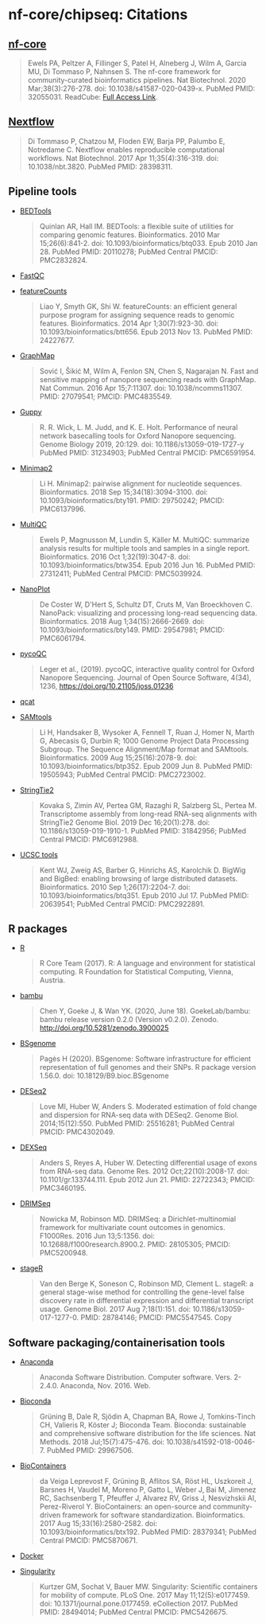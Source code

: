 # nf-core/chipseq: Citations

## [nf-core](https://www.ncbi.nlm.nih.gov/pubmed/32055031/)

> Ewels PA, Peltzer A, Fillinger S, Patel H, Alneberg J, Wilm A, Garcia MU, Di Tommaso P, Nahnsen S. The nf-core framework for community-curated bioinformatics pipelines. Nat Biotechnol. 2020 Mar;38(3):276-278. doi: 10.1038/s41587-020-0439-x. PubMed PMID: 32055031. ReadCube: [Full Access Link](https://rdcu.be/b1GjZ).

## [Nextflow](https://www.ncbi.nlm.nih.gov/pubmed/28398311/)

> Di Tommaso P, Chatzou M, Floden EW, Barja PP, Palumbo E, Notredame C. Nextflow enables reproducible computational workflows. Nat Biotechnol. 2017 Apr 11;35(4):316-319. doi: 10.1038/nbt.3820. PubMed PMID: 28398311.

## Pipeline tools

* [BEDTools](https://www.ncbi.nlm.nih.gov/pubmed/20110278/)
  > Quinlan AR, Hall IM. BEDTools: a flexible suite of utilities for comparing genomic features. Bioinformatics. 2010 Mar 15;26(6):841-2. doi: 10.1093/bioinformatics/btq033. Epub 2010 Jan 28. PubMed PMID: 20110278; PubMed Central PMCID: PMC2832824.

* [FastQC](https://www.bioinformatics.babraham.ac.uk/projects/fastqc/)

* [featureCounts](https://www.ncbi.nlm.nih.gov/pubmed/24227677/)
  > Liao Y, Smyth GK, Shi W. featureCounts: an efficient general purpose program for assigning sequence reads to genomic features. Bioinformatics. 2014 Apr 1;30(7):923-30. doi: 10.1093/bioinformatics/btt656. Epub 2013 Nov 13. PubMed PMID: 24227677.

* [GraphMap](https://pubmed.ncbi.nlm.nih.gov/27079541/)
  > Sović I, Šikić M, Wilm A, Fenlon SN, Chen S, Nagarajan N. Fast and sensitive mapping of nanopore sequencing reads with GraphMap. Nat Commun. 2016 Apr 15;7:11307. doi: 10.1038/ncomms11307. PMID: 27079541; PMCID: PMC4835549.
 
* [Guppy](https://hpc.nih.gov/apps/guppy.html)
  > R. R. Wick, L. M. Judd, and K. E. Holt. Performance of neural network basecalling tools for Oxford Nanopore sequencing. Genome Biology 2019, 20:129. doi: 10.1186/s13059-019-1727-y PubMed PMID: 31234903; PubMed Central PMCID: PMC6591954.

* [Minimap2](https://pubmed.ncbi.nlm.nih.gov/29750242/)
  > Li H. Minimap2: pairwise alignment for nucleotide sequences. Bioinformatics. 2018 Sep 15;34(18):3094-3100. doi: 10.1093/bioinformatics/bty191. PMID: 29750242; PMCID: PMC6137996.
* [MultiQC](https://www.ncbi.nlm.nih.gov/pubmed/27312411/)
  > Ewels P, Magnusson M, Lundin S, Käller M. MultiQC: summarize analysis results for multiple tools and samples in a single report. Bioinformatics. 2016 Oct 1;32(19):3047-8. doi: 10.1093/bioinformatics/btw354. Epub 2016 Jun 16. PubMed PMID: 27312411; PubMed Central PMCID: PMC5039924.

* [NanoPlot](https://academic.oup.com/bioinformatics/article/34/15/2666/4934939)
  > De Coster W, D'Hert S, Schultz DT, Cruts M, Van Broeckhoven C. NanoPack: visualizing and processing long-read sequencing data. Bioinformatics. 2018 Aug 1;34(15):2666-2669. doi: 10.1093/bioinformatics/bty149. PMID: 29547981; PMCID: PMC6061794.

* [pycoQC](https://doi.org/10.21105/joss.01236)
  > Leger et al., (2019). pycoQC, interactive quality control for Oxford Nanopore Sequencing. Journal of Open Source Software, 4(34), 1236, https://doi.org/10.21105/joss.01236

* [qcat](https://github.com/nanoporetech/qcat)

* [SAMtools](https://www.ncbi.nlm.nih.gov/pubmed/19505943/)
  > Li H, Handsaker B, Wysoker A, Fennell T, Ruan J, Homer N, Marth G, Abecasis G, Durbin R; 1000 Genome Project Data Processing Subgroup. The Sequence Alignment/Map format and SAMtools. Bioinformatics. 2009 Aug 15;25(16):2078-9. doi: 10.1093/bioinformatics/btp352. Epub 2009 Jun 8. PubMed PMID: 19505943; PubMed Central PMCID: PMC2723002.

* [StringTie2](https://www.ncbi.nlm.nih.gov/pubmed/31842956/)
  > Kovaka S, Zimin AV, Pertea GM, Razaghi R, Salzberg SL, Pertea M. Transcriptome assembly from long-read RNA-seq alignments with StringTie2 Genome Biol. 2019 Dec 16;20(1):278. doi: 10.1186/s13059-019-1910-1. PubMed PMID: 31842956; PubMed Central PMCID: PMC6912988.

* [UCSC tools](https://www.ncbi.nlm.nih.gov/pubmed/20639541/)
  > Kent WJ, Zweig AS, Barber G, Hinrichs AS, Karolchik D. BigWig and BigBed: enabling browsing of large distributed datasets. Bioinformatics. 2010 Sep 1;26(17):2204-7. doi: 10.1093/bioinformatics/btq351. Epub 2010 Jul 17. PubMed PMID: 20639541; PubMed Central PMCID: PMC2922891.

## R packages
* [R](https://www.R-project.org/)
  > R Core Team (2017). R: A language and environment for statistical computing. R Foundation for Statistical Computing, Vienna, Austria.

* [bambu](https://zenodo.org/record/3900025#.X5laq4gzbIU)
  > Chen Y, Goeke J, & Wan YK. (2020, June 18). GoekeLab/bambu: bambu release version 0.2.0 (Version v0.2.0). Zenodo. http://doi.org/10.5281/zenodo.3900025

* [BSgenome](https://bioconductor.org/packages/release/bioc/html/BSgenome.html)
  > Pagès H (2020). BSgenome: Software infrastructure for efficient representation of full genomes and their SNPs. R package version 1.56.0. doi: 10.18129/B9.bioc.BSgenome

* [DESeq2](https://www.ncbi.nlm.nih.gov/pubmed/25516281/)
  > Love MI, Huber W, Anders S. Moderated estimation of fold change and dispersion for RNA-seq data with DESeq2. Genome Biol. 2014;15(12):550. PubMed PMID: 25516281; PubMed Central PMCID: PMC4302049.

* [DEXSeq](https://pubmed.ncbi.nlm.nih.gov/22722343/)
  > Anders S, Reyes A, Huber W. Detecting differential usage of exons from RNA-seq data. Genome Res. 2012 Oct;22(10):2008-17. doi: 10.1101/gr.133744.111. Epub 2012 Jun 21. PMID: 22722343; PMCID: PMC3460195.

* [DRIMSeq](https://pubmed.ncbi.nlm.nih.gov/28105305/)
  > Nowicka M, Robinson MD. DRIMSeq: a Dirichlet-multinomial framework for multivariate count outcomes in genomics. F1000Res. 2016 Jun 13;5:1356. doi: 10.12688/f1000research.8900.2. PMID: 28105305; PMCID: PMC5200948.
 
* [stageR](https://pubmed.ncbi.nlm.nih.gov/28784146/)
  > Van den Berge K, Soneson C, Robinson MD, Clement L. stageR: a general stage-wise method for controlling the gene-level false discovery rate in differential expression and differential transcript usage. Genome Biol. 2017 Aug 7;18(1):151. doi: 10.1186/s13059-017-1277-0. PMID: 28784146; PMCID: PMC5547545.
Copy

## Software packaging/containerisation tools

* [Anaconda](https://anaconda.com)
  > Anaconda Software Distribution. Computer software. Vers. 2-2.4.0. Anaconda, Nov. 2016. Web.

* [Bioconda](https://www.ncbi.nlm.nih.gov/pubmed/29967506/)
  > Grüning B, Dale R, Sjödin A, Chapman BA, Rowe J, Tomkins-Tinch CH, Valieris R, Köster J; Bioconda Team. Bioconda: sustainable and comprehensive software distribution for the life sciences. Nat Methods. 2018 Jul;15(7):475-476. doi: 10.1038/s41592-018-0046-7. PubMed PMID: 29967506.

* [BioContainers](https://www.ncbi.nlm.nih.gov/pubmed/28379341/)
  > da Veiga Leprevost F, Grüning B, Aflitos SA, Röst HL, Uszkoreit J, Barsnes H, Vaudel M, Moreno P, Gatto L, Weber J, Bai M, Jimenez RC, Sachsenberg T, Pfeuffer J, Alvarez RV, Griss J, Nesvizhskii AI, Perez-Riverol Y. BioContainers: an open-source and community-driven framework for software standardization. Bioinformatics. 2017 Aug 15;33(16):2580-2582. doi: 10.1093/bioinformatics/btx192. PubMed PMID: 28379341; PubMed Central PMCID: PMC5870671.

* [Docker](https://dl.acm.org/doi/10.5555/2600239.2600241)

* [Singularity](https://www.ncbi.nlm.nih.gov/pubmed/28494014/)
  > Kurtzer GM, Sochat V, Bauer MW. Singularity: Scientific containers for mobility of compute. PLoS One. 2017 May 11;12(5):e0177459. doi: 10.1371/journal.pone.0177459. eCollection 2017. PubMed PMID: 28494014; PubMed Central PMCID: PMC5426675.
